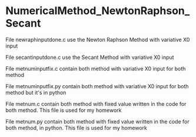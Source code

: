 # NumericalMethod_NewtonRaphson_Secant

File newraphinputdone.c use the Newton Raphson Method with variative X0 input

File secantinputdone.c use the Secant Method with variative X0 input

File metnuminputfix.c contain both method with variative X0 input for both method

File metnuminputfix.py contain both method with variative X0 input for both method but it's in python


File metnum.c contain both method with fixed value written in the code for both method. This file is used for my homework

File metnum.py contain both method with fixed value written in the code for both method, in python. This file is used for my homework
